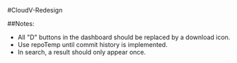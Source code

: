 #CloudV-Redesign

##Notes:
 - All "D" buttons in the dashboard should be replaced by a download icon.
 - Use repoTemp until commit history is implemented.
 - In search, a result should only appear once.